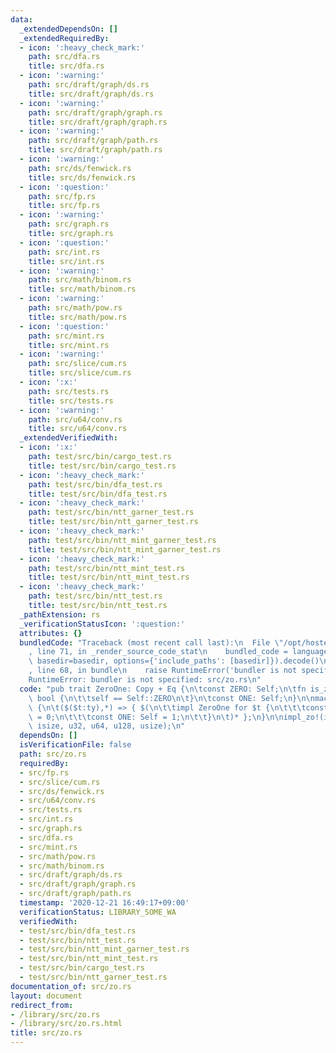 ```yaml
---
data:
  _extendedDependsOn: []
  _extendedRequiredBy:
  - icon: ':heavy_check_mark:'
    path: src/dfa.rs
    title: src/dfa.rs
  - icon: ':warning:'
    path: src/draft/graph/ds.rs
    title: src/draft/graph/ds.rs
  - icon: ':warning:'
    path: src/draft/graph/graph.rs
    title: src/draft/graph/graph.rs
  - icon: ':warning:'
    path: src/draft/graph/path.rs
    title: src/draft/graph/path.rs
  - icon: ':warning:'
    path: src/ds/fenwick.rs
    title: src/ds/fenwick.rs
  - icon: ':question:'
    path: src/fp.rs
    title: src/fp.rs
  - icon: ':warning:'
    path: src/graph.rs
    title: src/graph.rs
  - icon: ':question:'
    path: src/int.rs
    title: src/int.rs
  - icon: ':warning:'
    path: src/math/binom.rs
    title: src/math/binom.rs
  - icon: ':warning:'
    path: src/math/pow.rs
    title: src/math/pow.rs
  - icon: ':question:'
    path: src/mint.rs
    title: src/mint.rs
  - icon: ':warning:'
    path: src/slice/cum.rs
    title: src/slice/cum.rs
  - icon: ':x:'
    path: src/tests.rs
    title: src/tests.rs
  - icon: ':warning:'
    path: src/u64/conv.rs
    title: src/u64/conv.rs
  _extendedVerifiedWith:
  - icon: ':x:'
    path: test/src/bin/cargo_test.rs
    title: test/src/bin/cargo_test.rs
  - icon: ':heavy_check_mark:'
    path: test/src/bin/dfa_test.rs
    title: test/src/bin/dfa_test.rs
  - icon: ':heavy_check_mark:'
    path: test/src/bin/ntt_garner_test.rs
    title: test/src/bin/ntt_garner_test.rs
  - icon: ':heavy_check_mark:'
    path: test/src/bin/ntt_mint_garner_test.rs
    title: test/src/bin/ntt_mint_garner_test.rs
  - icon: ':heavy_check_mark:'
    path: test/src/bin/ntt_mint_test.rs
    title: test/src/bin/ntt_mint_test.rs
  - icon: ':heavy_check_mark:'
    path: test/src/bin/ntt_test.rs
    title: test/src/bin/ntt_test.rs
  _pathExtension: rs
  _verificationStatusIcon: ':question:'
  attributes: {}
  bundledCode: "Traceback (most recent call last):\n  File \"/opt/hostedtoolcache/Python/3.9.1/x64/lib/python3.9/site-packages/onlinejudge_verify/documentation/build.py\"\
    , line 71, in _render_source_code_stat\n    bundled_code = language.bundle(stat.path,\
    \ basedir=basedir, options={'include_paths': [basedir]}).decode()\n  File \"/opt/hostedtoolcache/Python/3.9.1/x64/lib/python3.9/site-packages/onlinejudge_verify/languages/user_defined.py\"\
    , line 68, in bundle\n    raise RuntimeError('bundler is not specified: {}'.format(path.as_posix()))\n\
    RuntimeError: bundler is not specified: src/zo.rs\n"
  code: "pub trait ZeroOne: Copy + Eq {\n\tconst ZERO: Self;\n\tfn is_zero(self) ->\
    \ bool {\n\t\tself == Self::ZERO\n\t}\n\tconst ONE: Self;\n}\n\nmacro_rules! impl_zo\
    \ {\n\t($($t:ty),*) => { $(\n\t\timpl ZeroOne for $t {\n\t\t\tconst ZERO: Self\
    \ = 0;\n\t\t\tconst ONE: Self = 1;\n\t\t}\n\t)* };\n}\n\nimpl_zo!(i32, i64, i128,\
    \ isize, u32, u64, u128, usize);\n"
  dependsOn: []
  isVerificationFile: false
  path: src/zo.rs
  requiredBy:
  - src/fp.rs
  - src/slice/cum.rs
  - src/ds/fenwick.rs
  - src/u64/conv.rs
  - src/tests.rs
  - src/int.rs
  - src/graph.rs
  - src/dfa.rs
  - src/mint.rs
  - src/math/pow.rs
  - src/math/binom.rs
  - src/draft/graph/ds.rs
  - src/draft/graph/graph.rs
  - src/draft/graph/path.rs
  timestamp: '2020-12-21 16:49:17+09:00'
  verificationStatus: LIBRARY_SOME_WA
  verifiedWith:
  - test/src/bin/dfa_test.rs
  - test/src/bin/ntt_test.rs
  - test/src/bin/ntt_mint_garner_test.rs
  - test/src/bin/ntt_mint_test.rs
  - test/src/bin/cargo_test.rs
  - test/src/bin/ntt_garner_test.rs
documentation_of: src/zo.rs
layout: document
redirect_from:
- /library/src/zo.rs
- /library/src/zo.rs.html
title: src/zo.rs
---
```

